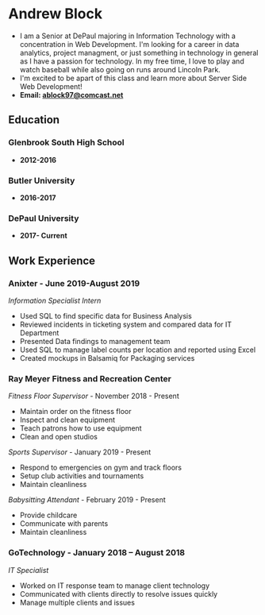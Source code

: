  # Andrew Block 
 * I am a Senior at DePaul majoring in Information Technology with a concentration in Web Development. I'm looking for a career in data analytics, project managment, or just something in technology in general as I have a passion for technology. In my free time, I love to play and watch baseball while also going on runs around Lincoln Park.
 * I'm excited to be apart of this class and learn more about Server Side Web Development!
 * **Email: ablock97@comcast.net**

## Education

### Glenbrook South High School
  * **2012-2016**

### Butler University
  * **2016-2017**

### DePaul University
  * **2017- Current**



## Work Experience 
 
### Anixter - June 2019-August 2019
_Information Specialist Intern_
  * Used SQL to find specific data for Business Analysis
  * Reviewed incidents in ticketing system and compared data for IT Department 
  * Presented Data findings to management team
  * Used SQL to manage label counts per location and reported using Excel 
  * Created mockups in Balsamiq for Packaging services


### Ray Meyer Fitness and Recreation Center
_Fitness Floor Supervisor_ -  November 2018 - Present
  * Maintain order on the fitness floor
  * Inspect and clean equipment
  * Teach patrons how to use equipment
  * Clean and open studios
  
_Sports Supervisor_ - January 2019 - Present
  * Respond to emergencies on gym and track floors
  *	Setup club activities and tournaments
  * Maintain cleanliness
  
_Babysitting Attendant_ - February 2019 - Present
  * Provide childcare 
  * Communicate with parents 
  * Maintain cleanliness


### GoTechnology - January 2018 – August 2018
_IT Specialist_
  -	Worked on IT response team to manage client technology
  - Communicated with clients directly to resolve issues quickly
  - Manage multiple clients and issues
  
  





  


